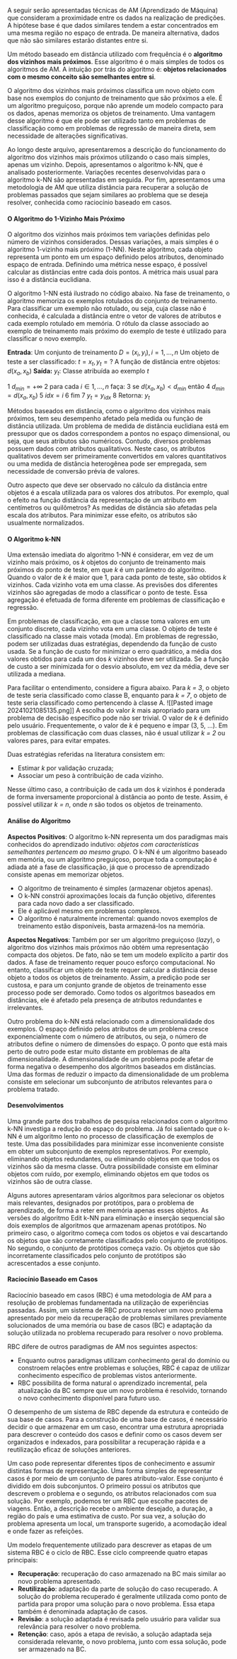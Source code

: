 A seguir serão apresentadas técnicas de AM (Aprendizado de Máquina) que consideram a proximidade entre os dados na realização de predições. A hipótese base é que dados similares tendem a estar concentrados em uma mesma região no espaço de entrada. De maneira alternativa, dados que não são similares estarão distantes entre si.

Um método baseado em distância utilizado com frequência é o **algoritmo dos vizinhos mais próximos**. Esse algoritmo é o mais simples de todos os algoritmos de AM. A intuição por trás do algoritmo é: **objetos relacionados com o mesmo conceito são semelhantes entre si**.

O algoritmo dos vizinhos mais próximos classifica um novo objeto com base nos exemplos do conjunto de treinamento que são próximos a ele. É um algoritmo preguiçoso, porque não aprende um modelo compacto para os dados, apenas memoriza os objetos de treinamento. Uma vantagem desse algoritmo é que ele pode ser utilizado tanto em problemas de classificação como em problemas de regressão de maneira direta, sem necessidade de alterações significativas.

Ao longo deste arquivo, apresentaremos a descrição do funcionamento do algoritmo dos vizinhos mais próximos utilizando o caso mais simples, apenas um vizinho. Depois, apresentamos o algoritmo k-NN, que é analisado posteriormente. Variações recentes desenvolvidas para o algoritmo k-NN são apresentadas em seguida. Por fim, apresentamos uma metodologia de AM que utiliza distância para recuperar a solução de problemas passados que sejam similares ao problema que se deseja resolver, conhecida como raciocínio baseado em casos.

#### O Algoritmo do 1-Vizinho Mais Próximo

O algoritmo dos vizinhos mais próximos tem variações definidas pelo número de vizinhos considerados. Dessas variações, a mais simples é o algoritmo 1-vizinho mais próximo (1-NN). Neste algoritmo, cada objeto representa um ponto em um espaço definido pelos atributos, denominado espaço de entrada. Definindo uma métrica nesse espaço, é possível calcular as distâncias entre cada dois pontos. A métrica mais usual para isso é a distância euclidiana.

O algoritmo 1-NN está ilustrado no código abaixo. Na fase de treinamento, o algoritmo memoriza os exemplos rotulados do conjunto de treinamento. Para classificar um exemplo não rotulado, ou seja, cuja classe não é conhecida, é calculada a distância entre o vetor de valores de atributos e cada exemplo rotulado em memória. O rótulo da classe associado ao exemplo de treinamento mais próximo do exemplo de teste é utilizado para classificar o novo exemplo.


**Entrada**: Um conjunto de treinamento $D = {(x_i, y_i), i = 1, ..., n}$
Um objeto de teste a ser classificado: $t = {x_t, y_t = ?}$
A função de distância entre objetos: $d(x_a, x_b)$
**Saída:** $y_t$: Classe atribuída ao exemplo $t$

1  $d_{min} = +\infty$
2  para cada $i \in 1, ..., n$ faça:
3      se $d(x_a, x_b) < d_{min}$ então
4           $d_{min} = d(x_a, x_b)$
5           $idx = i$
6  fim
7  $y_t = y_{idx}$
8  Retorna: $y_t$

Métodos baseados em distância, como o algoritmo dos vizinhos mais próximos, tem seu desempenho afetado pela medida ou função de distância utilizada. Um problema de medida de distância euclidiana está em pressupor que os dados correspondem a pontos no espaço dimensional, ou seja, que seus atributos são numéricos. Contudo, diversos problemas possuem dados com atributos qualitativos. Neste caso, os atributos qualitativos devem ser primeiramente convertidos em valores quantitativos ou uma medida de distância heterogênea pode ser empregada, sem necessidade de conversão prévia de valores.

Outro aspecto que deve ser observado no cálculo da distância entre objetos é a escala utilizada para os valores dos atributos. Por exemplo, qual o efeito na função distância da representação de um atributo em centímetros ou quilômetros? As medidas de distância são afetadas pela escala dos atributos. Para minimizar esse efeito, os atributos são usualmente normalizados.

#### O Algoritmo k-NN

Uma extensão imediata do algoritmo 1-NN é considerar, em vez de um vizinho mais próximo, os *k* objetos do conjunto de treinamento mais próximos do ponto de teste, em que *k* é um parâmetro do algoritmo. Quando o valor de *k* é maior que 1, para cada ponto de teste, são obtidos *k* vizinhos. Cada vizinho vota em uma classe. As previsões dos diferentes vizinhos são agregadas de modo a classificar o ponto de teste. Essa agregação é efetuada de forma diferente em problemas de classificação e regressão.

Em problemas de classificação, em que a classe toma valores em um conjunto discreto, cada vizinho vota em uma classe. O objeto de teste é classificado na classe mais votada (moda). Em problemas de regressão, podem ser utilizadas duas estratégias, dependendo da função de custo usada. Se a função de custo for minimizar o erro quadrático, a média dos valores obtidos para cada um dos *k* vizinhos deve ser utilizada. Se a função de custo a ser minimizada for o desvio absoluto, em vez da média, deve ser utilizada a mediana. 

Para facilitar o entendimento, considere a figura abaixo. Para *k = 3*, o objeto de teste seria classificado como classe B, enquanto para *k = 7*, o objeto de teste seria classificado como pertencendo à classe A.
![[Pasted image 20241021085135.png]]
A escolha do valor *k* mais apropriado para um problema de decisão específico pode não ser trivial. O valor de *k* é definido pelo usuário. Frequentemente, o valor de *k* é pequeno e ímpar (3, 5, ...). Em problemas de classificação com duas classes, não é usual utilizar *k = 2* ou valores pares, para evitar empates.

Duas estratégias referidas na literatura consistem em:
- Estimar *k* por validação cruzada;
- Associar um peso à contribuição de cada vizinho.

Nesse último caso, a contribuição de cada um dos *k* vizinhos é ponderada de forma inversamente proporcional à distância ao ponto de teste. Assim, é possível utilizar *k = n*, onde *n* são todos os objetos de treinamento. 
#### Análise do Algoritmo

**Aspectos Positivos**: O algoritmo k-NN representa um dos paradigmas mais conhecidos do aprendizado indutivo: *objetos com características semelhantes pertencem ao mesmo grupo.* O k-NN é um algoritmo baseado em memória, ou um algoritmo preguiçoso, porque toda a computação é adiada até a fase de classificação, já que o processo de aprendizado consiste apenas em memorizar objetos.
- O algoritmo de treinamento é simples (armazenar objetos apenas).
- O k-NN constrói aproximações locais da função objetivo, diferentes para cada novo dado a ser classificado.
- Ele é aplicável mesmo em problemas complexos.
- O algoritmo é naturalmente incremental: quando novos exemplos de treinamento estão disponíveis, basta armazená-los na memória. 

**Aspectos Negativos**: Também por ser um algoritmo preguiçoso (*lazy*), o algoritmo dos vizinhos mais próximos não obtém uma representação compacta dos objetos. De fato, não se tem um modelo explícito a partir dos dados. A fase de treinamento requer pouco esforço computacional. No entanto, classificar um objeto de teste requer calcular a distância desse objeto a todos os objetos de treinamento. Assim, a predição pode ser custosa, e para um conjunto grande de objetos de treinamento esse processo pode ser demorado. Como todos os algoritmos baseados em distâncias, ele é afetado pela presença de atributos redundantes e irrelevantes.

Outro problema do k-NN está relacionado com a dimensionalidade dos exemplos. O espaço definido pelos atributos de um problema cresce exponencialmente com o número de atributos, ou seja, o número de atributos define o número de dimensões do espaço. O ponto que está mais perto de outro pode estar muito distante em problemas de alta dimensionalidade. A dimensionalidade de um problema pode afetar de forma negativa o desempenho dos algoritmos baseados em distâncias. Uma das formas de reduzir o impacto da dimensionalidade de um problema consiste em selecionar um subconjunto de atributos relevantes para o problema tratado.
#### Desenvolvimentos

Uma grande parte dos trabalhos de pesquisa relacionados com o algoritmo k-NN investiga a redução do espaço do problema. Já foi salientado que o k-NN é um algoritmo lento no processo de classificação de exemplos de teste. Uma das possibilidades para minimizar esse inconveniente consiste em obter um subconjunto de exemplos representativos. Por exemplo, eliminando objetos redundantes, ou eliminando objetos em que todos os vizinhos são da mesma classe. Outra possibilidade consiste em eliminar objetos com ruído, por exemplo, eliminando objetos em que todos os vizinhos são de outra classe.

Alguns autores apresentaram vários algoritmos para selecionar os objetos mais relevantes, designados por protótipos, para o problema de aprendizado, de forma a reter em memória apenas esses objetos. As versões do algoritmo Edit k-NN para eliminação e inserção sequencial são dois exemplos de algoritmos que armazenam apenas protótipos. No primeiro caso, o algoritmo começa com todos os objetos e vai descartando os objetos que são corretamente classificados pelo conjunto de protótipos. No segundo, o conjunto de protótipos começa vazio. Os objetos que são incorretamente classificados pelo conjunto de protótipos são acrescentados a esse conjunto.
#### Raciocínio Baseado em Casos

Raciocínio baseado em casos (RBC) é uma metodologia de AM para a resolução de problemas fundamentada na utilização de experiências passadas. Assim, um sistema de RBC procura resolver um novo problema apresentado por meio da recuperação de problemas similares previamente solucionados de uma memória ou base de casos (BC) e adaptação da solução utilizada no problema recuperado para resolver o novo problema.

RBC difere de outros paradigmas de AM nos seguintes aspectos:
- Enquanto outros paradigmas utilizam conhecimento geral do domínio ou constroem relações entre problemas e soluções, RBC é capaz de utilizar conhecimento específico de problemas vistos anteriormente.
- RBC possibilita de forma natural o aprendizado incremental, pela atualização da BC sempre que um novo problema é resolvido, tornando o novo conhecimento disponível para futuro uso.

O desempenho de um sistema de RBC depende da estrutura e conteúdo de sua base de casos. Para a construção de uma base de casos, é necessário decidir o que armazenar em um caso, encontrar uma estrutura apropriada para descrever o conteúdo dos casos e definir como os casos devem ser organizados e indexados, para possibilitar a recuperação rápida e a reutilização eficaz de soluções anteriores.

Um caso pode representar diferentes tipos de conhecimento e assumir distintas formas de representação. Uma forma simples de representar casos é por meio de um conjunto de pares atributo-valor. Esse conjunto é dividido em dois subconjuntos. O primeiro possui os atributos que descrevem o problema e o segundo, os atributos relacionados com sua solução. Por exemplo, podemos ter um RBC que escolhe pacotes de viagens. Então, a descrição recebe o ambiente desejado, a duração, a região do país e uma estimativa de custo. Por sua vez, a solução do problema apresenta um local, um transporte sugerido, a acomodação ideal e onde fazer as refeições.

Um modelo frequentemente utilizado para descrever as etapas de um sistema RBC é o ciclo de RBC. Esse ciclo compreende quatro etapas principais:
- **Recuperação**: recuperação do caso armazenado na BC mais similar ao novo problema apresentado.
- **Reutilização**: adaptação da parte de solução do caso recuperado. A solução do problema recuperado é geralmente utilizada como ponto de partida para propor uma solução para o novo problema. Essa etapa também é denominada adaptação de casos.
- **Revisão**: a solução adaptada é revisada pelo usuário para validar sua relevância para resolver o novo problema.
- **Retenção**: caso, após a etapa de revisão, a solução adaptada seja considerada relevante, o novo problema, junto com essa solução, pode ser armazenado na BC.


